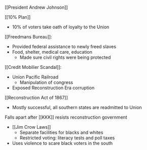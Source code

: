 
[[President Andrew Johnson]]

[[10% Plan]]
- 10% of voters take oath of loyalty to the Union

[[Freedmans Bureau]]:
- Provided federal assistance to newly freed slaves
- Food, shelter, medical care, education
	- Made sure civil rights were being protected

[[Credit Mobilier Scandal]]:
- Union Pacific Railroad
	- Manipulation of congress
- Exposed Reconstruction Era corruption

[[Reconstruction Act of 1867]]
- Mostly successful, all southern states are readmitted to Union

Falls apart after [[KKK]] resists reconstruction government
- [[Jim Crow Laws]]
	- Separate facilities for blacks and whites
	- Restricted voting: literacy tests and poll taxes
- Uses violence to scare black voters in the south




